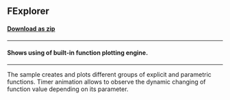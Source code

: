 ## FExplorer
#### [Download as zip](https://minhaskamal.github.io/DownGit/#/home?url=https://github.com/GrapeCity/ComponentOne-WinForms-Samples/tree/master/NetFramework\Charts\CS\FExplorer)
____
#### Shows using of built-in function plotting engine.
____
The sample creates and plots different groups of explicit and parametric functions. Timer animation allows to observe the dynamic changing of function value depending on its parameter. 